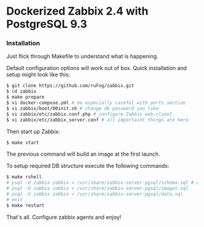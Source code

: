 # Dockerized Zabbix 2.4 with PostgreSQL 9.3

### Installation

Just flick through Makefile to understand what is happening.

Default configuration options will work out of box. Quick installation and setup might look like this:

```sh
$ git clone https://github.com/ruFog/zabbix.git
$ cd zabbix
$ make prepare
$ vi docker-compose.yml # be especially careful with ports section
$ vi zabbix/boot/00init.sh # change db password you like
$ vi zabbix/etc/zabbix.conf.php # configure Zabbix web-client
$ vi zabbix/etc/zabbix_server.conf # all importaint things are here
```

Then start up Zabbix:

```sh
$ make start
```
The previous command will build an image at the first launch.

To setup required DB structure execute the following commands:

```sh
$ make rshell
# psql -U zabbix zabbix < /usr/share/zabbix-server-pgsql/schema.sql # default password is '123'
# psql -U zabbix zabbix < /usr/share/zabbix-server-pgsql/images.sql
# psql -U zabbix zabbix < /usr/share/zabbix-server-pgsql/data.sql
# exit
$ make restart
```

That's all. Configure zabbix agents and enjoy!
